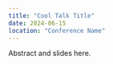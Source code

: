 ```yaml
---
title: "Cool Talk Title"
date: 2024-06-15
location: "Conference Name"
---
```


Abstract and slides here.
